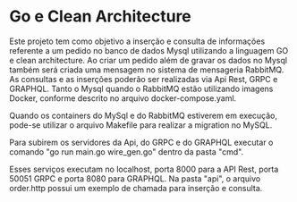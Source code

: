 # Go e Clean Architecture

Este projeto tem como objetivo a inserção e consulta de informações referente a um pedido no banco de dados Mysql utilizando a linguagem GO e clean architecture.
Ao criar um pedido além de gravar os dados no Mysql também será criada uma mensagem no sistema de mensageria RabbitMQ.
As consultas e as inserções poderão ser realizadas via Api Rest, GRPC e GRAPHQL.
Tanto o Mysql quando o RabbitMQ estão utilizando imagens Docker, conforme descrito no arquivo docker-compose.yaml.

Quando os containers do MySql e do RabbitMQ estiverem em execução, pode-se utilizar o arquivo Makefile para realizar a migration no MySQL.

Para subirem os servidores da Api, do GRPC e do GRAPHQL executar o comando "go run main.go wire_gen.go" dentro da pasta "cmd".

Esses serviços executam no localhost, porta 8000 para a API Rest, porta 50051 GRPC e porta 8080 para GRAPHQL.
Na pasta "api", o arquivo order.http possui um exemplo de chamada para inserção e consulta.


